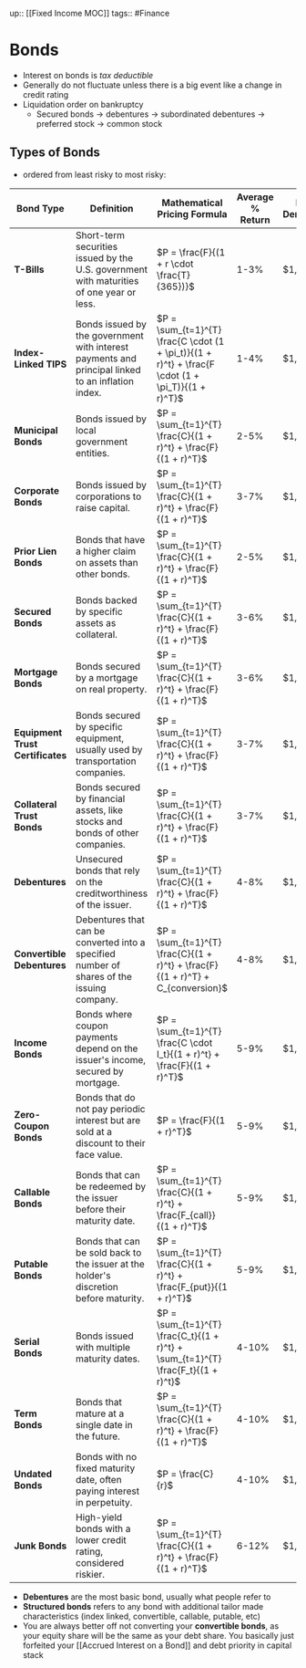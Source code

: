 up:: [[Fixed Income MOC]]
tags:: #Finance
# Bonds
- Interest on bonds is *tax deductible*
- Generally do not fluctuate unless there is a big event like a change in credit rating
- Liquidation order on bankruptcy
	- Secured bonds → debentures → subordinated debentures → preferred stock → common stock
## Types of Bonds
- ordered from least risky to most risky:

| Bond Type                        | Definition                                                                                        | Mathematical Pricing Formula                                                                       | Average % Return | Minimum Denominations | Settlement |
| -------------------------------- | ------------------------------------------------------------------------------------------------- | -------------------------------------------------------------------------------------------------- | ---------------- | --------------------- | ---------- |
| **T-Bills**                      | Short-term securities issued by the U.S. government with maturities of one year or less.          | $P = \frac{F}{(1 + r \cdot \frac{T}{365})}$                                                        | 1-3%             | $1,000                | T+1        |
| **Index-Linked TIPS**            | Bonds issued by the government with interest payments and principal linked to an inflation index. | $P = \sum_{t=1}^{T} \frac{C \cdot (1 + \pi_t)}{(1 + r)^t} + \frac{F \cdot (1 + \pi_T)}{(1 + r)^T}$ | 1-4%             | $1,000                | T+2        |
| **Municipal Bonds**              | Bonds issued by local government entities.                                                        | $P = \sum_{t=1}^{T} \frac{C}{(1 + r)^t} + \frac{F}{(1 + r)^T}$                                     | 2-5%             | $1,000                | T+2        |
| **Corporate Bonds**              | Bonds issued by corporations to raise capital.                                                    | $P = \sum_{t=1}^{T} \frac{C}{(1 + r)^t} + \frac{F}{(1 + r)^T}$                                     | 3-7%             | $1,000                | T+2        |
| **Prior Lien Bonds**             | Bonds that have a higher claim on assets than other bonds.                                        | $P = \sum_{t=1}^{T} \frac{C}{(1 + r)^t} + \frac{F}{(1 + r)^T}$                                     | 2-5%             | $1,000                | T+2        |
| **Secured Bonds**                | Bonds backed by specific assets as collateral.                                                    | $P = \sum_{t=1}^{T} \frac{C}{(1 + r)^t} + \frac{F}{(1 + r)^T}$                                     | 3-6%             | $1,000                | T+2        |
| **Mortgage Bonds**               | Bonds secured by a mortgage on real property.                                                     | $P = \sum_{t=1}^{T} \frac{C}{(1 + r)^t} + \frac{F}{(1 + r)^T}$                                     | 3-6%             | $1,000                | T+2        |
| **Equipment Trust Certificates** | Bonds secured by specific equipment, usually used by transportation companies.                    | $P = \sum_{t=1}^{T} \frac{C}{(1 + r)^t} + \frac{F}{(1 + r)^T}$                                     | 3-7%             | $1,000                | T+2        |
| **Collateral Trust Bonds**       | Bonds secured by financial assets, like stocks and bonds of other companies.                      | $P = \sum_{t=1}^{T} \frac{C}{(1 + r)^t} + \frac{F}{(1 + r)^T}$                                     | 3-7%             | $1,000                | T+2        |
| **Debentures**                   | Unsecured bonds that rely on the creditworthiness of the issuer.                                  | $P = \sum_{t=1}^{T} \frac{C}{(1 + r)^t} + \frac{F}{(1 + r)^T}$                                     | 4-8%             | $1,000                | T+2        |
| **Convertible Debentures**       | Debentures that can be converted into a specified number of shares of the issuing company.        | $P = \sum_{t=1}^{T} \frac{C}{(1 + r)^t} + \frac{F}{(1 + r)^T} + C_{conversion}$                    | 4-8%             | $1,000                | T+2        |
| **Income Bonds**                 | Bonds where coupon payments depend on the issuer's income, secured by mortgage.                   | $P = \sum_{t=1}^{T} \frac{C \cdot I_t}{(1 + r)^t} + \frac{F}{(1 + r)^T}$                           | 5-9%             | $1,000                | T+2        |
| **Zero-Coupon Bonds**            | Bonds that do not pay periodic interest but are sold at a discount to their face value.           | $P = \frac{F}{(1 + r)^T}$                                                                          | 5-9%             | $1,000                | T+2        |
| **Callable Bonds**               | Bonds that can be redeemed by the issuer before their maturity date.                              | $P = \sum_{t=1}^{T} \frac{C}{(1 + r)^t} + \frac{F_{call}}{(1 + r)^T}$                              | 5-9%             | $1,000                | T+2        |
| **Putable Bonds**                | Bonds that can be sold back to the issuer at the holder's discretion before maturity.             | $P = \sum_{t=1}^{T} \frac{C}{(1 + r)^t} + \frac{F_{put}}{(1 + r)^T}$                               | 5-9%             | $1,000                | T+2        |
| **Serial Bonds**                 | Bonds issued with multiple maturity dates.                                                        | $P = \sum_{t=1}^{T} \frac{C_t}{(1 + r)^t} + \sum_{t=1}^{T} \frac{F_t}{(1 + r)^t}$                  | 4-10%            | $1,000                | T+2        |
| **Term Bonds**                   | Bonds that mature at a single date in the future.                                                 | $P = \sum_{t=1}^{T} \frac{C}{(1 + r)^t} + \frac{F}{(1 + r)^T}$                                     | 4-10%            | $1,000                | T+2        |
| **Undated Bonds**                | Bonds with no fixed maturity date, often paying interest in perpetuity.                           | $P = \frac{C}{r}$                                                                                  | 4-10%            | $1,000                | T+2        |
| **Junk Bonds**                   | High-yield bonds with a lower credit rating, considered riskier.                                  | $P = \sum_{t=1}^{T} \frac{C}{(1 + r)^t} + \frac{F}{(1 + r)^T}$                                     | 6-12%            | $1,000                | T+2        |

- **Debentures** are the most basic bond, usually what people refer to
- **Structured bonds** refers to any bond with additional tailor made characteristics (index linked, convertible, callable, putable, etc)
- You are always better off not converting your **convertible bonds**, as your equity share will be the same as your debt share. You basically just forfeited your [[Accrued Interest on a Bond]] and debt priority in capital stack